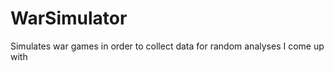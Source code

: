 WarSimulator
============

 Simulates war games in order to collect data for random analyses I come up with
